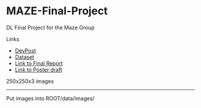 # MAZE-Final-Project
DL Final Project for the Maze Group

Links
- [DevPost](https://devpost.com/software/501469)
- [Dataset](https://www.kaggle.com/datasets/andrewmvd/bone-marrow-cell-classification)
- [Link to Final Report](https://drive.google.com/file/d/1MRgSsbRXsAWivzPe8ht7Cgt2vJNXb4aB/view?usp=sharing)
- [Link to Poster draft](https://docs.google.com/presentation/d/1A2OAMyE41kmnRNn5h4UJysg0XyahlO6iEqCwKFGKEmc/edit?usp=sharing)


250x250x3 images

----

Put images into ROOT/data/images/
